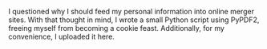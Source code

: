 I questioned why I should feed my personal information into online merger sites. With that thought in mind, I wrote a small Python script using PyPDF2, freeing myself from becoming a cookie feast. Additionally, for my convenience, I uploaded it here.
